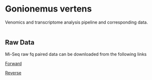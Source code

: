 # Gonionemus vertens
Venomics and transcriptome analysis pipeline and corresponding data. <br><br>

## Raw Data
Mi-Seq raw fq paired data can be downloaded from the following links

<a href="https://adnatool.sfo3.digitaloceanspaces.com/MV-ALL-R1.fastq.gz" target="_blank">Forward</a>

<a href="http://159.65.226.202/cq/gv/MV-ALL-R2.fastq.gz" target="_blank">Reverse</a>
